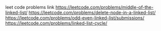 leet code problems link
https://leetcode.com/problems/middle-of-the-linked-list/
https://leetcode.com/problems/delete-node-in-a-linked-list/
https://leetcode.com/problems/odd-even-linked-list/submissions/
https://leetcode.com/problems/linked-list-cycle/